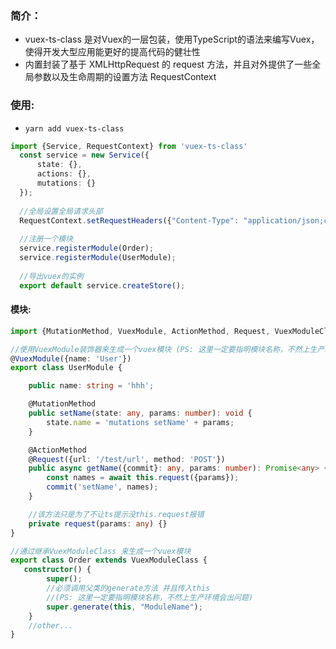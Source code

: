 
### 简介：
* vuex-ts-class 是对Vuex的一层包装，使用TypeScript的语法来编写Vuex，使得开发大型应用能更好的提高代码的健壮性
* 内置封装了基于 XMLHttpRequest 的 request 方法，并且对外提供了一些全局参数以及生命周期的设置方法 RequestContext
                
 ### 使用:
* `yarn add vuex-ts-class`

```typescript
import {Service, RequestContext} from 'vuex-ts-class'
  const service = new Service({
      state: {},
      actions: {},
      mutations: {}
  });
  
  //全局设置全局请求头部
  RequestContext.setRequestHeaders({"Content-Type": "application/json;charset=UTF-8"});
  
  //注册一个模块
  service.registerModule(Order);
  service.registerModule(UserModule);
  
  //导出vuex的实例
  export default service.createStore();
 ```

#### 模块:
```typescript
import {MutationMethod, VuexModule, ActionMethod, Request, VuexModuleClass} from 'vuex-ts-class';

//使用VuexModule装饰器来生成一个vuex模块 (PS: 这里一定要指明模块名称，不然上生产环境会出问题)
@VuexModule({name: 'User'})
export class UserModule {

    public name: string = 'hhh';

    @MutationMethod
    public setName(state: any, params: number): void {
        state.name = 'mutations setName' + params;
    }

    @ActionMethod
    @Request({url: '/test/url', method: 'POST'})
    public async getName({commit}: any, params: number): Promise<any> {
        const names = await this.request({params});
        commit('setName', names);
    }

    //该方法只是为了不让ts提示没this.request报错
    private request(params: any) {}
}

//通过继承VuexModuleClass 来生成一个vuex模块
export class Order extends VuexModuleClass {
   constructor() {
        super();
        //必须调用父类的generate方法 并且传入this
        //(PS: 这里一定要指明模块名称，不然上生产环境会出问题)
        super.generate(this, "ModuleName");
    }
    //other...
}
```
